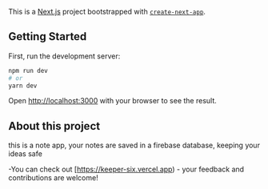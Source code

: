 This is a [Next.js](https://nextjs.org/) project bootstrapped with [`create-next-app`](https://github.com/vercel/next.js/tree/canary/packages/create-next-app).

## Getting Started

First, run the development server:

```bash
npm run dev
# or
yarn dev
```

Open [http://localhost:3000](http://localhost:3000) with your browser to see the result.


## About this project

this is a note app, your notes are saved in a firebase database, keeping your ideas safe

-You can check out [https://keeper-six.vercel.app) - your feedback and contributions are welcome!



